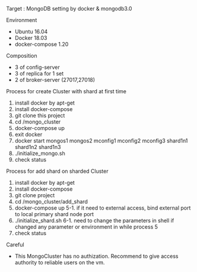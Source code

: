 Target : MongoDB setting by docker & mongodb3.0

Environment
- Ubuntu 16.04
- Docker 18.03
- docker-compose 1.20 

Composition
- 3 of config-server
- 3 of replica for 1 set
- 2 of broker-server (27017,27018)

Process for create Cluster with shard at first time
1. install docker by apt-get
2. install docker-compose
3. git clone this project
4. cd /mongo_cluster
5. docker-compose up
6. exit docker
7. docker start mongos1 mongos2 mconfig1 mconfig2 mconfig3 shard1n1 shard1n2 shard1n3
8. ./initialize_mongo.sh
9. check status

Process for add shard on sharded Cluster
1. install docker by apt-get
2. install docker-compose
3. git clone project
4. cd /mongo_cluster/add_shard
5. docker-compose up
 5-1. if it need to external access, bind external port to local primary shard node port
6. ./initialize_shard.sh
 6-1. need to change the parameters in shell if changed any parameter or environment in while process 5
7. check status

Careful
- This MongoCluster has no authization. Recommend to give access authority to reliable users on the vm.